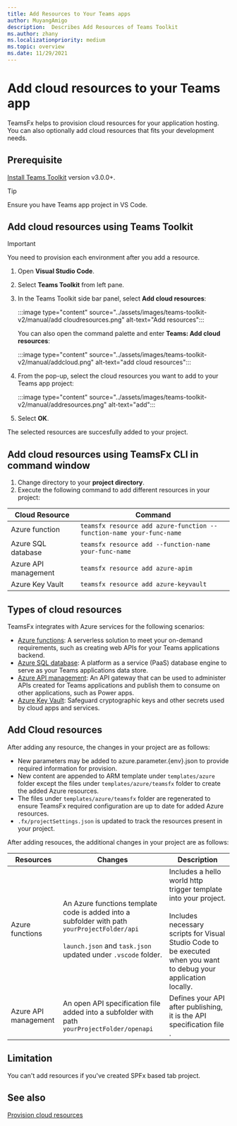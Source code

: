 ```yaml
---
title: Add Resources to Your Teams apps
author: MuyangAmigo
description:  Describes Add Resources of Teams Toolkit
ms.author: zhany
ms.localizationpriority: medium
ms.topic: overview
ms.date: 11/29/2021
---
```


# Add cloud resources to your Teams app

TeamsFx helps to provision cloud resources for your application hosting. You can also optionally add cloud resources that fits your development needs.

## Prerequisite

[Install Teams Toolkit](https://marketplace.visualstudio.com/items?itemName=TeamsDevApp.ms-teams-vscode-extension) version v3.0.0+.

> [!TIP]
> Ensure you have Teams app project in VS Code.

## Add cloud resources using Teams Toolkit

> [!IMPORTANT]
> You need to provision each environment after you add a resource.

1. Open **Visual Studio Code**.
1. Select **Teams Toolkit** from left pane.
1. In the Teams Toolkit side bar panel, select **Add cloud resources**:

    :::image type="content" source="../assets/images/teams-toolkit-v2/manual/add cloudresources.png" alt-text="Add resources":::

   You can also open the command palette and enter **Teams: Add cloud resources**:

    :::image type="content" source="../assets/images/teams-toolkit-v2/manual/addcloud.png" alt-text="add cloud resources":::

1. From the pop-up, select the cloud resources you want to add to your Teams app project:

     :::image type="content" source="../assets/images/teams-toolkit-v2/manual/addresources.png" alt-text="add":::

1. Select **OK**.

The selected resources are succesfully added to your project.

## Add cloud resources using TeamsFx CLI in command window

1. Change directory to your **project directory**.
1. Execute the following command to add different resources in your project:

|Cloud Resource|Command|
|---------------|----------|
| Azure function|`teamsfx resource add azure-function --function-name your-func-name`|
| Azure SQL database|`teamsfx resource add --function-name your-func-name`|
| Azure API management|`teamsfx resource add azure-apim`|
| Azure Key Vault|`teamsfx resource add azure-keyvault`|

## Types of cloud resources

TeamsFx integrates with Azure services for the following scenarios:

- [Azure functions](/azure/azure-functions/functions-overview): A serverless solution to meet your on-demand requirements, such as creating web APIs for your Teams applications backend.
- [Azure SQL database](/azure/azure-sql/database/sql-database-paas-overview): A platform as a service (PaaS) database engine to serve as your Teams applications data store.
- [Azure API management](/azure/azure-sql/database/sql-database-paas-overview): An API gateway that can be used to administer APIs created for Teams applications and publish them to consume on other applications, such as Power apps.
- [Azure Key Vault](/azure/key-vault/general/overview): Safeguard cryptographic keys and other secrets used by cloud apps and services.

## Add Cloud resources

After adding any resource, the changes in your project are as follows:

- New parameters may be added to azure.parameter.{env}.json to provide required information for provision.
- New content are appended to ARM template under `templates/azure` folder except the files under `templates/azure/teamsfx` folder to create the added Azure resources.
- The files under `templates/azure/teamsfx` folder are regenerated to ensure TeamsFx required configuration are up to date for added Azure resources.
- `.fx/projectSettings.json` is updated to track the resources present in your project.

After adding resouces, the additional changes in your project are as follows:

|Resources|Changes|Description|
|---------------|---------------|-----------------------------|
|Azure functions|An Azure functions template code is added into a subfolder with path `yourProjectFolder/api`</br></br>`launch.json` and `task.json` updated under `.vscode` folder.| Includes a hello world http trigger template into your project.</br></br> Includes necessary scripts for Visual Studio Code to be executed when you want to debug your application locally.|
|Azure API management|An open API specification file added into a subfolder with path `yourProjectFolder/openapi`|Defines your API after publishing, it is the API specification file .|

## Limitation

You can't add resources if you've created SPFx based tab project.

## See also

[Provision cloud resources](provision.md)
